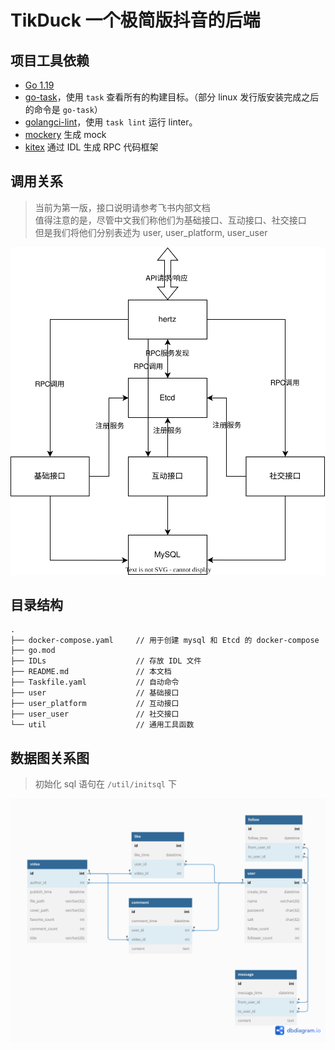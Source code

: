 # TikDuck 一个极简版抖音的后端

## 项目工具依赖

- [Go 1.19](https://go.dev/)
- [go-task](https://taskfile.dev/installation/)，使用 `task` 查看所有的构建目标。（部分 linux 发行版安装完成之后的命令是 `go-task`）
- [golangci-lint](https://golangci-lint.run/)，使用 `task lint` 运行 linter。
- [mockery](https://github.com/vektra/mockery) 生成 mock
- [kitex](https://www.cloudwego.io/docs/kitex/) 通过 IDL 生成 RPC 代码框架

## 调用关系

> 当前为第一版，接口说明请参考飞书内部文档\
> 值得注意的是，尽管中文我们称他们为基础接口、互动接口、社交接口\
> 但是我们将他们分别表述为 user, user_platform, user_user

![call_relation.svg](./call_relation.svg)

## 目录结构

```
.
├── docker-compose.yaml     // 用于创建 mysql 和 Etcd 的 docker-compose
├── go.mod
├── IDLs                    // 存放 IDL 文件
├── README.md               // 本文档
├── Taskfile.yaml           // 自动命令
├── user                    // 基础接口
├── user_platform           // 互动接口
├── user_user               // 社交接口
└── util                    // 通用工具函数
```

## 数据图关系图

> 初始化 sql 语句在 `/util/initsql` 下

![database.png](./database.png)
